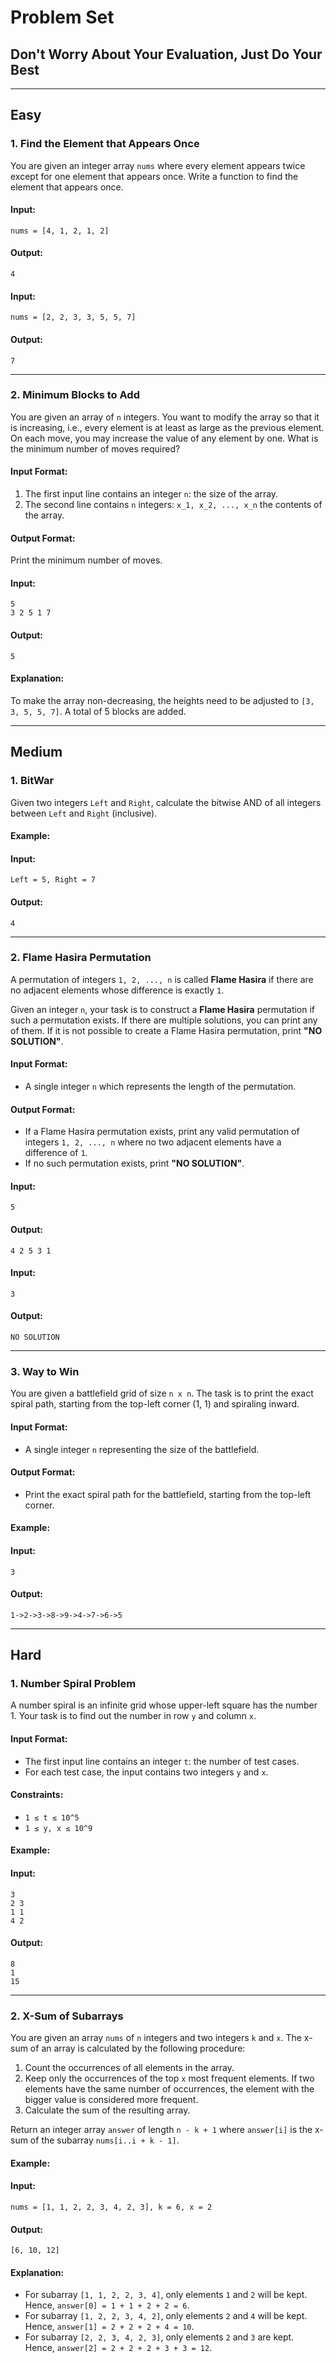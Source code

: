 # Problem Set

## Don't Worry About Your Evaluation, Just Do Your Best

---

## Easy

### 1. Find the Element that Appears Once

You are given an integer array `nums` where every element appears twice except for one element that appears once. Write a function to find the element that appears once.

#### Input:
```plaintext
nums = [4, 1, 2, 1, 2]
```

#### Output:
```plaintext
4
```

#### Input:
```plaintext
nums = [2, 2, 3, 3, 5, 5, 7]
```

#### Output:
```plaintext
7
```

---

### 2. Minimum Blocks to Add

You are given an array of `n` integers. You want to modify the array so that it is increasing, i.e., every element is at least as large as the previous element. On each move, you may increase the value of any element by one. What is the minimum number of moves required?

#### Input Format:
1. The first input line contains an integer `n`: the size of the array.
2. The second line contains `n` integers: `x_1, x_2, ..., x_n` the contents of the array.

#### Output Format:
Print the minimum number of moves.

#### Input:
```plaintext
5
3 2 5 1 7
```

#### Output:
```plaintext
5
```

#### Explanation:
To make the array non-decreasing, the heights need to be adjusted to `[3, 3, 5, 5, 7]`. A total of 5 blocks are added.

---

## Medium

### 1. BitWar

Given two integers `Left` and `Right`, calculate the bitwise AND of all integers between `Left` and `Right` (inclusive).

#### Example:

#### Input:
```plaintext
Left = 5, Right = 7
```

#### Output:
```plaintext
4
```

---

### 2. Flame Hasira Permutation

A permutation of integers `1, 2, ..., n` is called **Flame Hasira** if there are no adjacent elements whose difference is exactly `1`.

Given an integer `n`, your task is to construct a **Flame Hasira** permutation if such a permutation exists. If there are multiple solutions, you can print any of them. If it is not possible to create a Flame Hasira permutation, print **"NO SOLUTION"**.

#### Input Format:
- A single integer `n` which represents the length of the permutation.

#### Output Format:
- If a Flame Hasira permutation exists, print any valid permutation of integers `1, 2, ..., n` where no two adjacent elements have a difference of `1`.
- If no such permutation exists, print **"NO SOLUTION"**.

#### Input:
```plaintext
5
```

#### Output:
```plaintext
4 2 5 3 1
```

#### Input:
```plaintext
3
```

#### Output:
```plaintext
NO SOLUTION
```

---

### 3. Way to Win

You are given a battlefield grid of size `n x n`. The task is to print the exact spiral path, starting from the top-left corner (1, 1) and spiraling inward.

#### Input Format:
- A single integer `n` representing the size of the battlefield.

#### Output Format:
- Print the exact spiral path for the battlefield, starting from the top-left corner.

#### Example:

#### Input:
```plaintext
3
```

#### Output:
```plaintext
1->2->3->8->9->4->7->6->5
```

---

## Hard

### 1. Number Spiral Problem

A number spiral is an infinite grid whose upper-left square has the number 1. Your task is to find out the number in row `y` and column `x`.

#### Input Format:
- The first input line contains an integer `t`: the number of test cases.
- For each test case, the input contains two integers `y` and `x`.

#### Constraints:
- `1 ≤ t ≤ 10^5`
- `1 ≤ y, x ≤ 10^9`

#### Example:

#### Input:
```plaintext
3
2 3
1 1
4 2
```

#### Output:
```plaintext
8
1
15
```

---

### 2. X-Sum of Subarrays

You are given an array `nums` of `n` integers and two integers `k` and `x`. The x-sum of an array is calculated by the following procedure:

1. Count the occurrences of all elements in the array.
2. Keep only the occurrences of the top `x` most frequent elements. If two elements have the same number of occurrences, the element with the bigger value is considered more frequent.
3. Calculate the sum of the resulting array.

Return an integer array `answer` of length `n - k + 1` where `answer[i]` is the x-sum of the subarray `nums[i..i + k - 1]`.

#### Example:

#### Input:
```plaintext
nums = [1, 1, 2, 2, 3, 4, 2, 3], k = 6, x = 2
```

#### Output:
```plaintext
[6, 10, 12]
```

#### Explanation:
- For subarray `[1, 1, 2, 2, 3, 4]`, only elements `1` and `2` will be kept. Hence, `answer[0] = 1 + 1 + 2 + 2 = 6`.
- For subarray `[1, 2, 2, 3, 4, 2]`, only elements `2` and `4` will be kept. Hence, `answer[1] = 2 + 2 + 2 + 4 = 10`.
- For subarray `[2, 2, 3, 4, 2, 3]`, only elements `2` and `3` are kept. Hence, `answer[2] = 2 + 2 + 2 + 3 + 3 = 12`.
```
